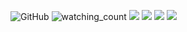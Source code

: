 <img alt="GitHub" src="https://img.shields.io/badge/dynamic/json?logo=github&label=GitHub+Followers&labelColor=282c34&color=181717&query=%24.data.totalSubs&url=https%3A%2F%2Fapi.spencerwoo.com%2Fsubstats%2F%3Fsource%3Dgithub%26queryKey%3Degorquaks&longCache=true"/> <img src="https://komarev.com/ghpvc/?username=qu4ks&color=brightgreen" alt="watching_count" /> [<img src="https://img.shields.io/discord/1024600474701271100?label=Discord&labelColor=%235865F2" />](https://discord.gg/r7gHZV5zRU) [<img src="https://img.shields.io/badge/Telegram-2AABEE" />](https://t.me/egorquaks) [<img src="https://img.shields.io/badge/Gmail-C71610" />](mailto:egorquaks@gmail.com) [<img src="https://img.shields.io/badge/SpigotMC-EF9228" />](https://www.spigotmc.org/members/quaks.1008503/) 
